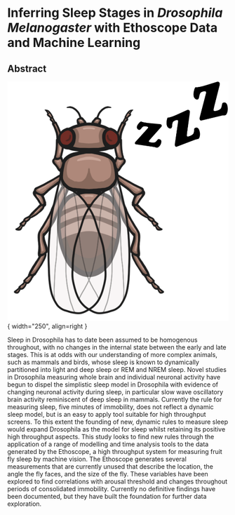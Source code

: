 # Inferring Sleep Stages in *Drosophila Melanogaster* with Ethoscope Data and Machine Learning

<!-- **Meng Zhang** 

Supervisors: Giorgio Gilestro, Laurence Blackhurst -->

## Abstract
![pic](img/drosophila2.png){ width="250", align=right }
<!-- <p style="text-align:justify">  -->
<p>
Sleep in Drosophila has to date been assumed to be homogenous throughout, with no changes in the internal state between the early and late stages. This is at odds with our understanding of more complex animals, such as mammals and birds, whose sleep is known to dynamically partitioned into light and deep sleep or REM and NREM sleep. Novel studies in Drosophila measuring whole brain and individual neuronal activity have begun to dispel the simplistic sleep model in Drosophila with evidence of changing neuronal activity during sleep, in particular slow wave oscillatory brain activity reminiscent of deep sleep in mammals. Currently the rule for measuring sleep, five minutes of immobility, does not reflect a dynamic sleep model, but is an easy to apply tool suitable for high throughput screens. To this extent the founding of new, dynamic rules to measure sleep would expand Drosophila as the model for sleep whilst retaining its positive high throughput aspects. This study looks to find new rules through the application of a range of modelling and time analysis tools to the data generated by the Ethoscope, a high throughput system for measuring fruit fly sleep by machine vision. The Ethoscope generates several measurements that are currently unused that describe the location, the angle the fly faces, and the size of the fly. These variables have been explored to find correlations with arousal threshold and changes throughout periods of consolidated immobility. Currently no definitive findings have been documented, but they have built the foundation for further data exploration. 
</p>

</br>
</br>

<!-- !!! example "Aims"
    1. Infer sleep stages
    2. different variables -->
    


